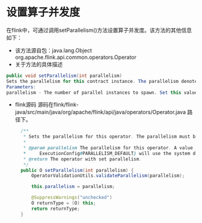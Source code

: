 # 设置算子并发度
在flink中，可通过调用setParallelism()方法设置算子并发度。该方法的其他信息如下：

- 该方法源自包：java.lang.Object
org.apache.flink.api.common.operators.Operator<OUT>
- 关于方法的具体描述
```java
public void setParallelism(int parallelism)
Sets the parallelism for this contract instance. The parallelism denotes how many parallel instances of the user function will be spawned during the execution.
Parameters:
parallelism - The number of parallel instances to spawn. Set this value to ExecutionConfig.PARALLELISM_DEFAULT to let the system decide on its own.
```
- flink源码
 源码在flink/flink-java/src/main/java/org/apache/flink/api/java/operators/Operator.java 路径下。
  
  ```java
    /**
     * Sets the parallelism for this operator. The parallelism must be 1 or more.
     *
     * @param parallelism The parallelism for this operator. A value equal to {@link
     *     ExecutionConfig#PARALLELISM_DEFAULT} will use the system default.
     * @return The operator with set parallelism.
     */
    public O setParallelism(int parallelism) {
        OperatorValidationUtils.validateParallelism(parallelism);

        this.parallelism = parallelism;

        @SuppressWarnings("unchecked")
        O returnType = (O) this;
        return returnType;
    }
  ```
